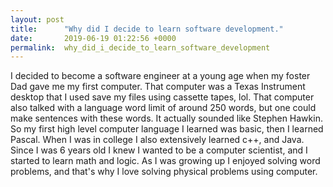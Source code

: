 ```yaml
---
layout: post
title:      "Why did I decide to learn software development."
date:       2019-06-19 01:22:56 +0000
permalink:  why_did_i_decide_to_learn_software_development
---
```


I decided to become a software engineer at a young age when my foster Dad gave me my first computer.  That computer was a Texas Instrument desktop that I used save my files using cassette tapes, lol.  That computer also talked with a language word limit of around 250 words, but one could make sentences with these words. It actually sounded like Stephen Hawkin.  So my first high level computer language I learned was basic, then I learned Pascal.  When I was in college I also extensively learned c++, and Java.  Since I was 6 years old I knew I wanted to be a computer scientist, and I started to learn math and logic.  As I was growing up I enjoyed solving word problems, and that's why I love solving physical problems using computer.
